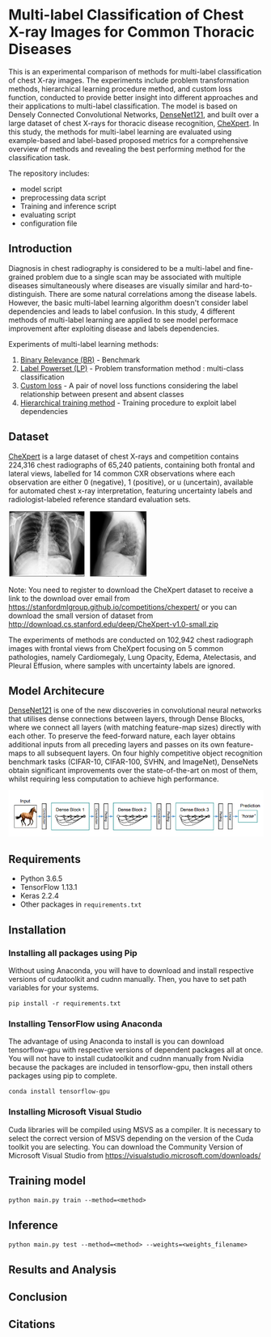 # Multi-label Classification of Chest X-ray Images for Common Thoracic Diseases
This is an experimental comparison of methods for multi-label classification of chest X-ray images. The experiments include problem transformation methods, hierarchical learning procedure method, and custom loss function, conducted to provide better insight into different approaches and their applications to multi-label classification. The model is based on Densely Connected Convolutional Networks, [DenseNet121](https://arxiv.org/abs/1608.06993), and built over a large dataset of chest X-rays for thoracic disease recognition, [CheXpert](https://stanfordmlgroup.github.io/competitions/chexpert/). In this study, the methods for multi-label learning are evaluated using example-based and label-based proposed metrics for a comprehensive overview of methods and revealing the best performing method for the classification task.

The repository includes:
- model script
- preprocessing data script
- Training and inference script
- evaluating script
- configuration file

## Introduction
Diagnosis in chest radiography is considered to be a multi-label and fine-grained problem due to a single scan may be associated with multiple diseases simultaneously where diseases are visually similar and hard-to-distinguish. There are some natural correlations among the disease labels. However, the basic multi-label learning algorithm doesn't consider label dependencies and leads to label confusion. In this study, 4 different methods of multi-label learning are applied to see model performace improvement after exploiting disease and labels dependencies.

Experiments of multi-label learning methods:

1. [Binary Relevance (BR)](https://arxiv.org/abs/1502.05988) - Benchmark 
2. [Label Powerset (LP)](https://www.researchgate.net/publication/263813673_A_Review_On_Multi-Label_Learning_Algorithms) - Problem transformation method : multi-class classification
3. [Custom loss](https://link.springer.com/article/10.1007%2Fs11042-019-08260-2) - A pair of novel loss functions considering the label relationship between present and absent classes
4. [Hierarchical training method](https://arxiv.org/abs/1911.06475) - Training procedure to exploit label dependencies

## Dataset
[CheXpert](https://stanfordmlgroup.github.io/competitions/chexpert/) is a large dataset of chest X-rays and competition contains 224,316 chest radiographs of 65,240 patients, containing both frontal and lateral views, labelled for 14 common CXR observations where each observation are either 0 (negative), 1 (positive), or u (uncertain), available for automated chest x-ray interpretation, featuring uncertainty labels and radiologist-labeled reference standard evaluation sets.

![dataset_ex](/assets/frontal_and_lateral_cxr.png)

Note: You need to register to download the CheXpert dataset to receive a link to the download over email from https://stanfordmlgroup.github.io/competitions/chexpert/ or you can download the small version of dataset from http://download.cs.stanford.edu/deep/CheXpert-v1.0-small.zip

The experiments of methods are conducted on 102,942 chest radiograph images with frontal views from CheXpert focusing on 5 common pathologies, namely Cardiomegaly, Lung Opacity, Edema, Atelectasis, and Pleural Effusion, where samples with uncertainty labels are ignored.

## Model Architecure
[DenseNet121](https://arxiv.org/abs/1608.06993v5) is one of the new discoveries in convolutional neural networks that utilises dense connections between layers, through Dense Blocks, where we connect all layers (with matching feature-map sizes) directly with each other. To preserve the feed-forward nature, each layer obtains additional inputs from all preceding layers and passes on its own feature-maps to all subsequent layers. On four highly competitive object recognition benchmark tasks (CIFAR-10, CIFAR-100, SVHN, and ImageNet), DenseNets obtain significant improvements over the state-of-the-art on most of them, whilst requiring less computation to achieve high performance.

![model](/assets/densenet_ex.png)

## Requirements
- Python 3.6.5
- TensorFlow 1.13.1
- Keras 2.2.4
- Other packages in `requirements.txt`

## Installation

### Installing all packages using Pip

Without using Anaconda, you will have to download and install respective versions of cudatoolkit and cudnn manually. Then, you have to set path variables for your systems.

```
pip install -r requirements.txt
```

### Installing TensorFlow using Anaconda

The advantage of using Anaconda to install is you can download tensorflow-gpu with respective versions of dependent packages all at once. You will not have to install cudatoolkit and cudnn manually from Nvidia because the packages are included in tensorflow-gpu, then install others packages using pip to complete.

```
conda install tensorflow-gpu
```

### Installing Microsoft Visual Studio
Cuda libraries will be compiled using MSVS as a compiler. It is necessary to select the correct version of MSVS depending on the version of the Cuda toolkit you are selecting. You can download the Community Version of Microsoft Visual Studio from https://visualstudio.microsoft.com/downloads/

## Training model

```
python main.py train --method=<method>
```

## Inference
```
python main.py test --method=<method> --weights=<weights_filename> 
```

## Results and Analysis

## Conclusion

## Citations

